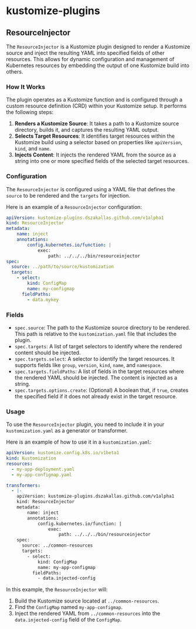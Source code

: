 # kustomize-plugins

## ResourceInjector

The `ResourceInjector` is a Kustomize plugin designed to render a Kustomize source and inject the resulting YAML into specified fields of other resources. This allows for dynamic configuration and management of Kubernetes resources by embedding the output of one Kustomize build into others.

### How It Works

The plugin operates as a Kustomize function and is configured through a custom resource definition (CRD) within your Kustomize setup. It performs the following steps:

1.  **Renders a Kustomize Source**: It takes a path to a Kustomize source directory, builds it, and captures the resulting YAML output.
2.  **Selects Target Resources**: It identifies target resources within the Kustomize build using a selector based on properties like `apiVersion`, `kind`, and `name`.
3.  **Injects Content**: It injects the rendered YAML from the source as a string into one or more specified fields of the selected target resources.

### Configuration

The `ResourceInjector` is configured using a YAML file that defines the `source` to be rendered and the `targets` for injection.

Here is an example of a `ResourceInjector` configuration:

```yaml
apiVersion: kustomize-plugins.dszakallas.github.com/v1alpha1
kind: ResourceInjector
metadata:
    name: inject
    annotations:
        config.kubernetes.io/function: |
            exec:
                path: ../../../bin/resourceinjector
spec:
  source: ../path/to/source/kustomization
  targets:
    - select:
        kind: ConfigMap
        name: my-configmap
      fieldPaths:
        - data.mykey
```

### Fields

*   `spec.source`: The path to the Kustomize source directory to be rendered. This path is relative to the `kustomization.yaml` file that includes the plugin.
*   `spec.targets`: A list of target selectors to identify where the rendered content should be injected.
*   `spec.targets.select`: A selector to identify the target resources. It supports fields like `group`, `version`, `kind`, `name`, and `namespace`.
*   `spec.targets.fieldPaths`: A list of fields in the target resources where the rendered YAML should be injected. The content is injected as a string.
*   `spec.targets.options.create`: (Optional) A boolean that, if `true`, creates the specified field if it does not already exist in the target resource.

### Usage

To use the `ResourceInjector` plugin, you need to include it in your `kustomization.yaml` as a generator or transformer.

Here is an example of how to use it in a `kustomization.yaml`:

```yaml
apiVersion: kustomize.config.k8s.io/v1beta1
kind: Kustomization
resources:
  - my-app-deployment.yaml
  - my-app-configmap.yaml

transformers:
  - |-
    apiVersion: kustomize-plugins.dszakallas.github.com/v1alpha1
    kind: ResourceInjector
    metadata:
        name: inject
        annotations:
            config.kubernetes.io/function: |
                exec:
                    path: ../../../bin/resourceinjector
    spec:
      source: ../common-resources
      targets:
        - select:
            kind: ConfigMap
            name: my-app-configmap
          fieldPaths:
            - data.injected-config
```

In this example, the `ResourceInjector` will:

1.  Build the Kustomize source located at `../common-resources`.
2.  Find the `ConfigMap` named `my-app-configmap`.
3.  Inject the rendered YAML from `../common-resources` into the `data.injected-config` field of the `ConfigMap`.
